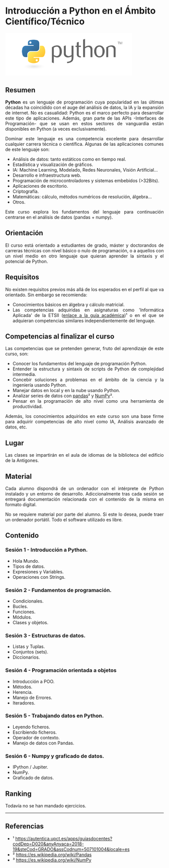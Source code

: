 Introducción a Python en el Ámbito Científico/Técnico
======================================================

<div style="text-align: center; width: 80%; height: auto;">

![alt text][logo]

</div>

<div style="text-align: justify;">

## Resumen

**Python** es un lenguaje de programación cuya popularidad en las últimas décadas ha coincidido con el auge del análisis de datos, la IA y la expansión de internet. No es casualidad: Python es el marco perfecto para desarrollar este tipo de aplicaciones. Además, gran parte de las APIs -Interfaces de Programación- que se usan en estos sectores de vanguardia están disponibles en Python (a veces exclusivamente).

Dominar este lenguaje es una competencia excelente para desarrollar cualquier carrera técnica o científica. Algunas de las aplicaciones comunes de este lenguaje son:

- Análisis de datos: tanto estáticos como en tiempo real.
- Estadística y visualización de gráficos.
- IA: Machine Learning, Modelado, Redes Neuronales, Visión Artificial...
- Desarrollo e infraestructura web.
- Programación de microcontroladores y sistemas embebidos (>32Bits).
- Aplicaciones de escritorio.
- Criptografía.
- Matemáticas: cálculo, métodos numéricos de resolución, álgebra...
- Otros.

Este curso explora los fundamentos del lenguaje para continuación centrarse en el análisis de datos (pandas + numpy).

## Orientación

El curso está orientado a estudiantes de grado, máster y doctorandos de carreras técnicas con nivel básico o nulo de programación, o a aquellos con un nivel medio en otro lenguaje que quieran aprender la sintaxis y el potencial de Python.

## Requisitos

No existen requisitos previos más allá de los esperados en el perfil al que va orientado. Sin embargo se recomienda:

- Conocimientos básicos en álgebra y cálculo matricial.
- Las competencias adquiridas en asignaturas como 'Informática Aplicada' de la ETSII ([enlace a la guía académica][guia_academica])¹ o en el que se adquieran competencias similares independientemente del lenguaje.

## Competencias al finalizar el curso

Las competencias que se pretenden generar, fruto del aprendizaje de este curso, son:

- Conocer los fundamentos del lenguaje de programación Python.
- Entender la estructura y sintaxis de scripts de Python de complejidad intermedia.
- Concebir soluciones a problemas en el ámbito de la ciencia y la ingeniería usando Python.
- Manejar datos en local y en la nube usando Python.
- Analizar series de datos con [pandas][pandas]² y [NumPy][numpy]².
- Pensar en la programación de alto nivel como una herramienta de productividad.

Además, los conocimientos adquiridos en este curso son una base firme para adquirir competencias de alto nivel como IA, Análisis avanzado de datos, etc.

## Lugar

Las clases se impartirán en el aula de idiomas de la biblioteca del edificio de la Antigones.

## Material

Cada alumno dispondrá de un ordenador con el intérprete de Python instalado y un entorno de desarrollo. Adiccionalmente tras cada sesión se entregará documentación relacionada con el contenido de la misma en formato digital.

No se requiere material por parte del alumno. Si este lo desea, puede traer un ordenador portátil. Todo el software utilizado es libre.

## Contenido

### Sesión 1 - Introducción a Python.
* Hola Mundo.
* Tipos de datos.
* Expresiones y Variables.
* Operaciones con Strings.

### Sesión 2 - Fundamentos de programación.
* Condicionales.
* Bucles.
* Funciones.
* Módulos.
* Clases y objetos.

### Sesión 3 - Estructuras de datos.
* Listas y Tuplas.
* Conjuntos (sets).
* Diccionarios.

### Sesión 4 - Programación orientada a objetos
* Introducción a POO.
* Métodos.
* Herencia.
* Manejo de Errores.
* Iteradores.

### Sesión 5 - Trabajando datos en Python.
* Leyendo ficheros.
* Escribiendo ficheros.
* Operador de contexto.
* Manejo de datos con Pandas.

### Sesión 6 - Numpy y graficado de datos.
* IPython / Jupiter.
* NumPy.
* Graficado de datos.


## Ranking

Todavía no se han mandado ejercicios.

---------------------------------------------------------------
</div>

## Referencias

- ¹ https://autentica.upct.es/apps/guiasdocentes?codDep=D020&anyAnyaca=2018-19&steCod=GRADO&assCodnum=507101004&locale=es
- ² https://es.wikipedia.org/wiki/Pandas
- ³ https://es.wikipedia.org/wiki/NumPy



[logo]: /src/pyLogo.png "Logo"
[guia_academica]: https://autentica.upct.es/apps/guiasdocentes?codDep=D020&anyAnyaca=2018-19&steCod=GRADO&assCodnum=507101004&locale=esplan_estudios.php#1
[pandas]: https://es.wikipedia.org/wiki/Pandas
[numpy]: https://es.wikipedia.org/wiki/NumPy